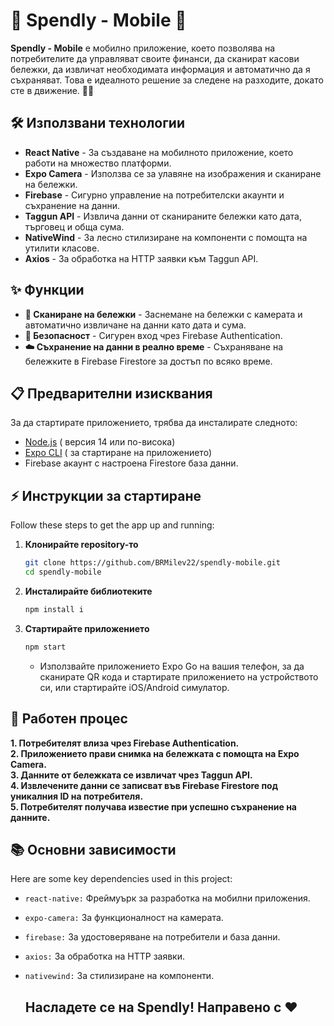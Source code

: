 # 📸 Spendly - Mobile 🧾 

**Spendly - Mobile** е мобилно приложение, което позволява на потребителите да управляват своите финанси, да сканират касови бележки, да извличат необходимата информация и автоматично да я съхраняват. Това е идеалното решение за следене на разходите, докато сте в движение. 📱💼

## 🛠️ Използвани технологии

- **React Native** - За създаване на мобилното приложение, което работи на множество платформи.  
- **Expo Camera** - Използва се за улавяне на изображения и сканиране на бележки.  
- **Firebase** - Сигурно управление на потребителски акаунти и съхранение на данни.  
- **Taggun API** - Извлича данни от сканираните бележки като дата, търговец и обща сума.  
- **NativeWind** - За лесно стилизиране на компоненти с помощта на утилити класове.  
- **Axios** - За обработка на HTTP заявки към Taggun API.  

## ✨ Функции

- **📸 Сканиране на бележки** - Заснемане на бележки с камерата и автоматично извличане на данни като дата и сума.  
- **🔐 Безопасност** - Сигурен вход чрез Firebase Authentication.  
- **☁️ Съхранение на данни в реално време** - Съхраняване на бележките в Firebase Firestore за достъп по всяко време.  

## 📋 Предварителни изисквания  

За да стартирате приложението, трябва да инсталирате следното:  

- [Node.js](https://nodejs.org/en/) ( версия 14 или по-висока)
- [Expo CLI](https://docs.expo.dev/get-started/installation/) ( за стартиране на приложението)
- Firebase акаунт с настроена Firestore база данни.  

## ⚡ Инструкции за стартиране  

Follow these steps to get the app up and running:
1. **Клонирайте repository-то**

   ```bash
   git clone https://github.com/BRMilev22/spendly-mobile.git
   cd spendly-mobile
   ```

2. **Инсталирайте библиотеките**

   ```bash
   npm install i
   ```
   
3. **Стартирайте приложението**

   ```bash
   npm start
   ```

   - Използвайте приложението Expo Go на вашия телефон, за да сканирате QR кода и стартирате приложението на устройството си, или стартирайте iOS/Android симулатор.  

## 🔄 Работен процес
**1. Потребителят влиза чрез Firebase Authentication.  
2. Приложението прави снимка на бележката с помощта на Expo Camera.  
3. Данните от бележката се извличат чрез Taggun API.  
4. Извлечените данни се записват във Firebase Firestore под уникалния ID на потребителя.  
5. Потребителят получава известие при успешно съхранение на данните.**

## 📚 Основни зависимости  

Here are some key dependencies used in this project:

- `react-native:` Фреймуърк за разработка на мобилни приложения.  
- `expo-camera:` За функционалност на камерата.  
- `firebase:` За удостоверяване на потребители и база данни.  
- `axios:` За обработка на HTTP заявки.  
- `nativewind:` За стилизиране на компоненти.  

  ## Насладете се на Spendly! Направено с ❤️
